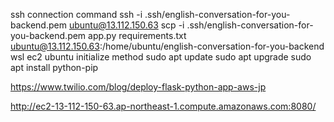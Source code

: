 ssh connection command
ssh -i .ssh/english-conversation-for-you-backend.pem ubuntu@13.112.150.63
scp -i .ssh/english-conversation-for-you-backend.pem app.py requirements.txt ubuntu@13.112.150.63:/home/ubuntu/english-conversation-for-you-backend
wsl ec2 ubuntu initialize method
sudo apt update
sudo apt upgrade
sudo apt install python-pip

https://www.twilio.com/blog/deploy-flask-python-app-aws-jp

http://ec2-13-112-150-63.ap-northeast-1.compute.amazonaws.com:8080/